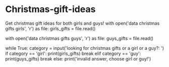 # Christmas-gift-ideas
Get christmas gift ideas for both girls and guys!
with open('data christmas gifts girls', 'r') as file:
    girls_gifts = file.read()

with open('data christmas gifts guys', 'r') as file:
    guys_gifts = file.read()

while True:
    category = input('looking for christmas gifts or a girl or a guy?: ')
    if category == 'girl':
        print(girls_gifts)
        break
    elif category == 'guy':
        print(guys_gifts)
        break
    else:
        print('invalid answer, choose girl or guy!') 
